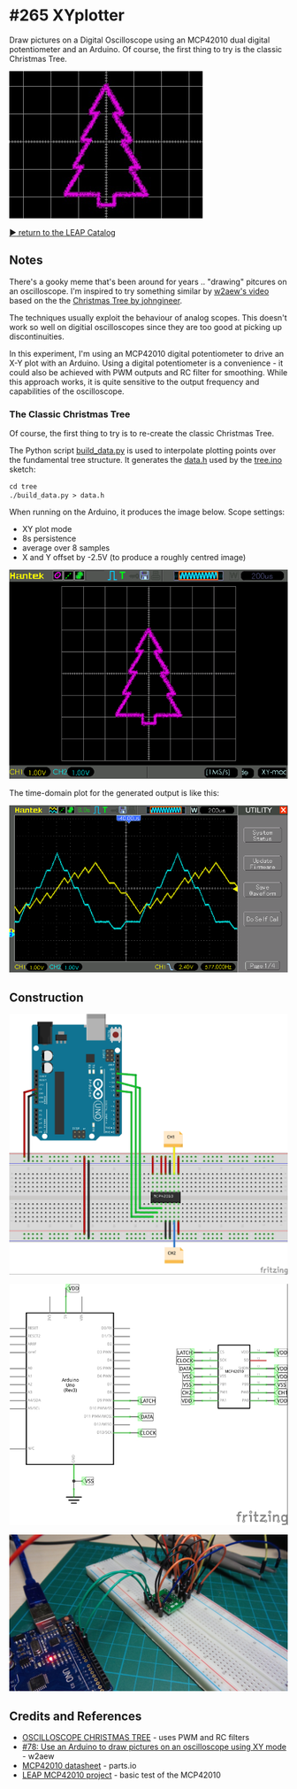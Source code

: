 # #265 XYplotter

Draw pictures on a Digital Oscilloscope using an MCP42010 dual digital potentiometer and an Arduino.
Of course, the first thing to try is the classic Christmas Tree.

![Build](./assets/XYplotter_build.jpg?raw=true)


[:arrow_forward: return to the LEAP Catalog](http://leap.tardate.com)

## Notes

There's a gooky meme that's been around for years .. "drawing" pitcures on an oscilloscope.
I'm inspired to try something similar by [w2aew's video](https://youtu.be/Dx9N91FnPdo?list=PL049620539B359102)
based on the the [Christmas Tree by johngineer](http://www.johngineer.com/blog/?p=648).

The techniques usually exploit the behaviour of analog scopes.
This doesn't work so well on digitial oscilloscopes since they are too good at picking up discontinuities.

In this experiment, I'm using an MCP42010 digital potentiometer to drive an X-Y plot with an Arduino.
Using a digital potentiometer is a convenience - it could also be achieved with PWM outputs and RC filter
for smoothing. While this approach works, it is quite sensitive to the output frequency and capabilities
of the oscilloscope.

### The Classic Christmas Tree

Of course, the first thing to try is to re-create the classic Christmas Tree.

The Python script [build_data.py](./tree/build_data.py) is used to interpolate plotting points
over the fundamental tree structure. It generates the [data.h](./tree/data.h) used by the
[tree.ino](./tree/tree.ino) sketch:

```
cd tree
./build_data.py > data.h
```

When running on the Arduino, it produces the image below. Scope settings:

* XY plot mode
* 8s persistence
* average over 8 samples
* X and Y offset by -2.5V (to produce a roughly centred image)

![scope_tree](./assets/scope_tree.gif?raw=true)

The time-domain plot for the generated output is like this:

![scope_tree_xt](./assets/scope_tree_xt.gif?raw=true)

## Construction

![Breadboard](./assets/XYplotter_bb.jpg?raw=true)

![Schematic](./assets/XYplotter_schematic.jpg?raw=true)

![Build](./assets/XYplotter_breadboard.jpg?raw=true)

## Credits and References
* [OSCILLOSCOPE CHRISTMAS TREE](http://www.johngineer.com/blog/?p=648) - uses PWM and RC filters
* [#78: Use an Arduino to draw pictures on an oscilloscope using XY mode](https://youtu.be/Dx9N91FnPdo?list=PL049620539B359102) - w2aew
* [MCP42010 datasheet](http://parts.io/detail/1372149/MCP42010-I%2FSL) - parts.io
* [LEAP MCP42010 project](../../Electronics101/DigitalPots/MCP42010) - basic test of the MCP42010
